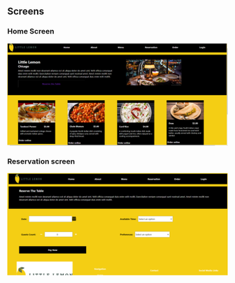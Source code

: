## Screens

### Home Screen
![screen 1](src\images\Screen1.PNG)

### Reservation screen
![screen 2](src\images\Screen2.PNG)